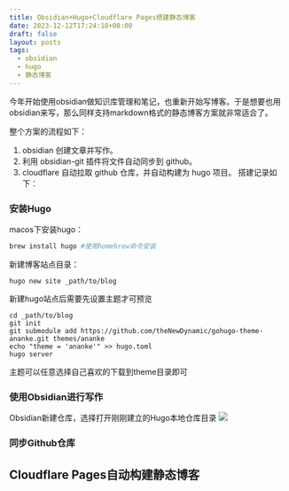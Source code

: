 ```yaml
---
title: Obsidian+Hugo+Cloudflare Pages搭建静态博客
date: 2023-12-12T17:24:18+08:00
draft: false
layout: posts
tags:
  - obsidian
  - hugo
  - 静态博客
---
```


今年开始使用obsidian做知识库管理和笔记，也重新开始写博客。于是想要也用obsidian来写，那么同样支持markdown格式的静态博客方案就非常适合了。

整个方案的流程如下：
1. obsidian 创建文章并写作。
2. 利用 obsidian-git 插件将文件自动同步到 github。
3. cloudflare 自动拉取 github 仓库，并自动构建为 hugo 项目。
搭建记录如下：
<!--more-->

### 安装Hugo

macos下安装hugo：
```sh
brew install hugo #使用homebrew命令安装
```

新建博客站点目录：
```
hugo new site _path/to/blog
```

新建hugo站点后需要先设置主题才可预览
```
cd _path/to/blog
git init
git submodule add https://github.com/theNewDynamic/gohugo-theme-ananke.git themes/ananke
echo "theme = 'ananke'" >> hugo.toml
hugo server
```
主题可以任意选择自己喜欢的下载到theme目录即可


### 使用Obsidian进行写作
Obsidian新建仓库，选择打开刚刚建立的Hugo本地仓库目录
![](39d40c81ff5af31505db50a3ee0fe563_MD5.jpeg)

### 同步Github仓库



## Cloudflare Pages自动构建静态博客
